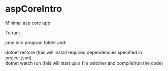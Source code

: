 # aspCoreIntro
Minimal asp core app

To run:

cmd into program folder and:

dotnet restore (this will install required dependencies specified in project.json)  
dotnet watch run (this will start up a file watcher and compile/run the code)


